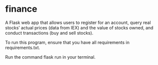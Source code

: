# finance

A Flask web app that allows users to register for an account, query real stocks’ actual prices (data from IEX) and the value of stocks owned, and conduct transactions (buy and sell stocks).


To run this program, ensure that you have all requirements in requirements.txt. 

Run the command flask run in your terminal.
